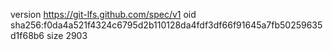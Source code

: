 version https://git-lfs.github.com/spec/v1
oid sha256:f0da4a521f4324c6795d2b110128da4fdf3df66f91645a7fb50259635d1f68b6
size 2903
